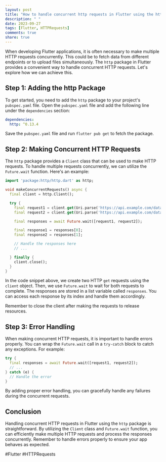 ```yaml
---
layout: post
title: "How to handle concurrent http requests in Flutter using the http package."
description: " "
date: 2023-09-27
tags: [Flutter, HTTPRequests]
comments: true
share: true
---
```


When developing Flutter applications, it is often necessary to make multiple HTTP requests concurrently. This could be to fetch data from different endpoints or to upload files simultaneously. The `http` package in Flutter provides a convenient way to handle concurrent HTTP requests. Let's explore how we can achieve this.

## Step 1: Adding the http Package

To get started, you need to add the `http` package to your project's `pubspec.yaml` file. Open the `pubspec.yaml` file and add the following line under the `dependencies` section:

```yaml
dependencies:
  http: ^0.13.4
```

Save the `pubspec.yaml` file and run `flutter pub get` to fetch the package.

## Step 2: Making Concurrent HTTP Requests

The `http` package provides a `Client` class that can be used to make HTTP requests. To handle multiple requests concurrently, we can utilize the `Future.wait` function. Here's an example:

```dart
import 'package:http/http.dart' as http;

void makeConcurrentRequests() async {
  final client = http.Client();

  try {
    final request1 = client.get(Uri.parse('https://api.example.com/data1'));
    final request2 = client.get(Uri.parse('https://api.example.com/data2'));

    final responses = await Future.wait([request1, request2]);

    final response1 = responses[0];
    final response2 = responses[1];

    // Handle the responses here
    // ...

  } finally {
    client.close();
  }
}
```

In the code snippet above, we create two HTTP `get` requests using the `client` object. Then, we use `Future.wait` to wait for both requests to complete. The responses are stored in a list variable called `responses`. You can access each response by its index and handle them accordingly.

Remember to close the client after making the requests to release resources.

## Step 3: Error Handling

When making concurrent HTTP requests, it is important to handle errors properly. You can wrap the `Future.wait` call in a `try-catch` block to catch any exceptions. For example:

```dart
try {
  final responses = await Future.wait([request1, request2]);
  // ...
} catch (e) {
  // Handle the error
}
```

By adding proper error handling, you can gracefully handle any failures during the concurrent requests.

## Conclusion

Handling concurrent HTTP requests in Flutter using the `http` package is straightforward. By utilizing the `Client` class and `Future.wait` function, you can efficiently make multiple HTTP requests and process the responses concurrently. Remember to handle errors properly to ensure your app behaves as expected.

#Flutter #HTTPRequests